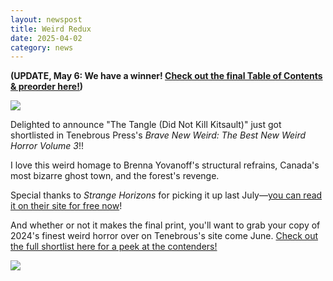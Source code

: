 ```yaml
---
layout: newspost
title: Weird Redux
date: 2025-04-02
category: news
---
```


**(UPDATE, May 6: We have a winner! [Check out the final Table of Contents & preorder here!](https://tenebrouspress.com/blog/2025/5/6/brave-new-weird-final-table-of-contents-announced-preorders-open))**

[![](https://images.squarespace-cdn.com/content/v1/565cb2c5e4b0e91a03d014aa/53338972-0232-43d1-9fa4-27fa6bfa1c32/IG+square.jpg?format=600w)](https://tenebrouspress.com/blog/2025/5/6/brave-new-weird-final-table-of-contents-announced-preorders-open)

Delighted to announce "The Tangle (Did Not Kill Kitsault)" just got shortlisted in Tenebrous Press's *Brave New Weird: The Best New Weird Horror Volume 3*!!

I love this weird homage to Brenna Yovanoff's structural refrains, Canada's most bizarre ghost town, and the forest's revenge.

Special thanks to *Strange Horizons* for picking it up last July—[you can read it on their site for free now](http://strangehorizons.com/fiction/the-tangle-did-not-kill-kitsault/)!

And whether or not it makes the final print, you'll want to grab your copy of 2024's finest weird horror over on Tenebrous's site come June. [Check out the full shortlist here for a peek at the contenders!](https://tenebrouspress.com/blog/2025/3/31/announcing-the-shortlist-for-brave-new-weird-volume-three)

[![](https://images.squarespace-cdn.com/content/v1/565cb2c5e4b0e91a03d014aa/e00dc895-15ea-4b02-a941-910249cfe72f/cover+wrap+smol.jpg?format=600w)](https://tenebrouspress.com/blog/2025/5/6/brave-new-weird-final-table-of-contents-announced-preorders-open)

